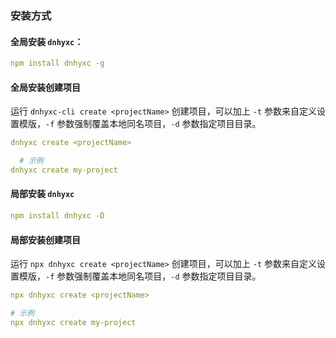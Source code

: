 ### 安装方式

#### 全局安装 `dnhyxc`：

```yaml
npm install dnhyxc -g
```

#### 全局安装创建项目

运行 `dnhyxc-cli create <projectName>` 创建项目，可以加上 `-t` 参数来自定义设置模版，`-f` 参数强制覆盖本地同名项目，`-d`
参数指定项目目录。

```yaml
dnhyxc create <projectName>

  # 示例
dnhyxc create my-project
```

#### 局部安装 `dnhyxc`

```yaml
npm install dnhyxc -D
```

#### 局部安装创建项目

运行 `npx dnhyxc create <projectName>` 创建项目，可以加上 `-t` 参数来自定义设置模版，`-f` 参数强制覆盖本地同名项目，`-d`
参数指定项目目录。

```yaml
npx dnhyxc create <projectName>

# 示例
npx dnhyxc create my-project
```
